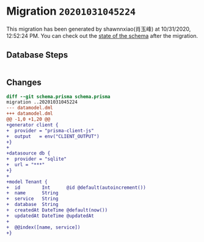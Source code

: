 # Migration `20201031045224`

This migration has been generated by shawnnxiao(肖玉峰) at 10/31/2020, 12:52:24 PM.
You can check out the [state of the schema](./schema.prisma) after the migration.

## Database Steps

```sql

```

## Changes

```diff
diff --git schema.prisma schema.prisma
migration ..20201031045224
--- datamodel.dml
+++ datamodel.dml
@@ -1,0 +1,20 @@
+generator client {
+  provider = "prisma-client-js"
+  output   = env("CLIENT_OUTPUT")
+}
+
+datasource db {
+  provider = "sqlite"
+  url = "***"
+}
+
+model Tenant {
+  id        Int      @id @default(autoincrement())
+  name      String
+  service   String
+  database  String
+  createdAt DateTime @default(now())
+  updatedAt DateTime @updatedAt
+
+  @@index([name, service])
+}
```


